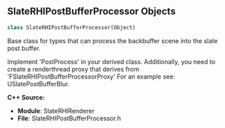 ## SlateRHIPostBufferProcessor Objects

```python
class SlateRHIPostBufferProcessor(Object)
```

Base class for types that can process the backbuffer scene into the slate post buffer.

Implement 'PostProcess' in your derived class. Additionally, you need to create a renderthread proxy that derives from 'FSlateRHIPostBufferProcessorProxy'
For an example see: USlatePostBufferBlur.

**C++ Source:**

- **Module**: SlateRHIRenderer
- **File**: SlateRHIPostBufferProcessor.h

<a id="unreal.SlatePostBufferBlur"></a>